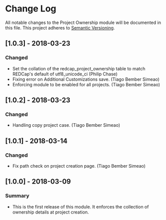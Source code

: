 # Change Log
All notable changes to the Project Ownership module will be documented in this file.
This project adheres to [Semantic Versioning](http://semver.org/).


## [1.0.3] - 2018-03-23
### Changed
- Set the collation of the redcap_project_ownership table to match REDCap's default of utf8_unicode_ci (Philip Chase)
- Fixing error on Additional Customizations save. (Tiago Bember Simeao)
- Enforcing module to be enabled for all projects. (Tiago Bember Simeao)


## [1.0.2] - 2018-03-23
### Changed
- Handling copy project case. (Tiago Bember Simeao)


## [1.0.1] - 2018-03-14
### Changed
- Fix path check on project creation page. (Tiago Bember Simeao)


## [1.0.0] - 2018-03-09
### Summary
- This is the first release of this module. It enforces the collection of ownership details at project creation.

